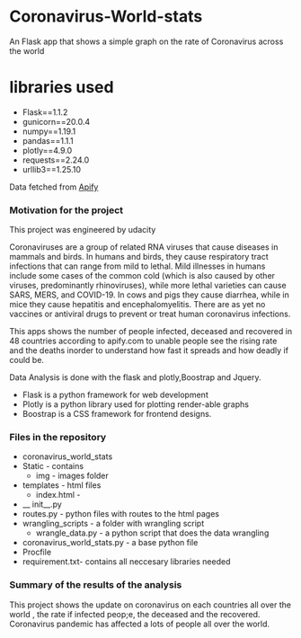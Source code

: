 # Coronavirus-World-stats
An Flask app that shows a simple graph on the rate of Coronavirus across the world

# libraries used

* Flask==1.1.2
* gunicorn==20.0.4
* numpy==1.19.1
* pandas==1.1.1
* plotly==4.9.0
* requests==2.24.0
* urllib3==1.25.10

Data fetched from [Apify](https://api.apify.com/)

 ### Motivation for the project
 This project was engineered by udacity
 
 Coronaviruses are a group of related RNA viruses that cause diseases in mammals and birds. In humans and birds, they cause respiratory tract infections that can range from mild to lethal. Mild illnesses in humans include some cases of the common cold (which is also caused by other viruses, predominantly rhinoviruses), while more lethal varieties can cause SARS, MERS, and COVID-19. In cows and pigs they cause diarrhea, while in mice they cause hepatitis and encephalomyelitis. There are as yet no vaccines or antiviral drugs to prevent or treat human coronavirus infections.

This apps shows the number of people infected, deceased and recovered in 48 countries  according to apify.com to unable people see the rising rate and the deaths inorder to understand how fast it spreads and how deadly if could be.

 Data Analysis is done with the flask and plotly,Boostrap and Jquery.
 
 * Flask is a python framework for web development
 * Plotly is a python library used for plotting render-able graphs
 * Boostrap is a CSS framework for frontend designs.
 
 
 ### Files in the repository 
 
 * coronavirus_world_stats 
  * Static - contains 
    * img - images folder
  * templates - html files
    * index.html - 
  * __ init__.py
  * routes.py - python files with routes to the html pages
 * wrangling_scripts - a folder with wrangling script
    * wrangle_data.py - a python script that does the data wrangling
 * coronavirus_world_stats.py - a base python file
 * Procfile
 * requirement.txt- contains all neccesary libraries needed
 
    
### Summary of the results of the analysis
  This project shows the update on coronavirus on each countries all over the world , the rate if infected peop;e, the deceased and the recovered.
  Coronavirus pandemic has affected a lots of people all over the world.



